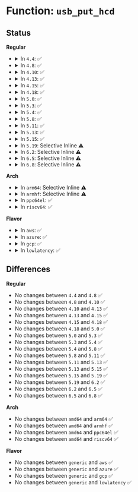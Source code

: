 # Function: <code>usb_put_hcd</code>

## Status
<b>Regular</b>
<ul>
<li>
<details>
<summary>In <code>4.4</code>: ✅</summary>

```c
void usb_put_hcd(struct usb_hcd *hcd);
```

**Collision:** Unique Global

**Inline:** No

**Transformation:** False

**Instances:**

```
In drivers/usb/core/hcd.c (ffffffff8160cb70)
Location: drivers/usb/core/hcd.c:2627
Inline: False
Direct callers:
  - drivers/usb/core/usb.c:usb_release_dev
  - drivers/usb/core/usb.c:usb_alloc_dev
  - drivers/usb/core/hcd-pci.c:usb_hcd_pci_probe
  - drivers/usb/core/hcd-pci.c:usb_hcd_pci_remove
  - drivers/usb/dwc2/hcd.c:dwc2_hcd_init
  - drivers/usb/dwc2/hcd.c:dwc2_hcd_remove
  - drivers/usb/host/ehci-platform.c:ehci_platform_remove
  - drivers/usb/host/ehci-platform.c:ehci_platform_probe
  - drivers/usb/host/ohci-platform.c:ohci_platform_remove
  - drivers/usb/host/ohci-platform.c:ohci_platform_probe
  - drivers/usb/host/xhci-pci.c:xhci_pci_remove
  - drivers/usb/host/xhci-pci.c:xhci_pci_probe
```
**Symbols:**

```
ffffffff8160cb70-ffffffff8160cb9b: usb_put_hcd (STB_GLOBAL)
```
</details>
</li>
<li>
<details>
<summary>In <code>4.8</code>: ✅</summary>

```c
void usb_put_hcd(struct usb_hcd *hcd);
```

**Collision:** Unique Global

**Inline:** No

**Transformation:** False

**Instances:**

```
In drivers/usb/core/hcd.c (ffffffff8166c6f0)
Location: drivers/usb/core/hcd.c:2631
Inline: False
Direct callers:
  - drivers/usb/core/usb.c:usb_alloc_dev
  - drivers/usb/core/usb.c:usb_release_dev
  - drivers/usb/core/hcd-pci.c:usb_hcd_pci_remove
  - drivers/usb/core/hcd-pci.c:usb_hcd_pci_probe
  - drivers/usb/dwc2/hcd.c:dwc2_hcd_remove
  - drivers/usb/dwc2/hcd.c:dwc2_hcd_init
  - drivers/usb/host/ehci-platform.c:ehci_platform_remove
  - drivers/usb/host/ehci-platform.c:ehci_platform_probe
  - drivers/usb/host/ohci-platform.c:ohci_platform_remove
  - drivers/usb/host/ohci-platform.c:ohci_platform_probe
  - drivers/usb/host/xhci-pci.c:xhci_pci_remove
  - drivers/usb/host/xhci-pci.c:xhci_pci_probe
```
**Symbols:**

```
ffffffff8166c6f0-ffffffff8166c71b: usb_put_hcd (STB_GLOBAL)
```
</details>
</li>
<li>
<details>
<summary>In <code>4.10</code>: ✅</summary>

```c
void usb_put_hcd(struct usb_hcd *hcd);
```

**Collision:** Unique Global

**Inline:** No

**Transformation:** False

**Instances:**

```
In drivers/usb/core/hcd.c (ffffffff8169a3f0)
Location: drivers/usb/core/hcd.c:2630
Inline: False
Direct callers:
  - drivers/usb/core/usb.c:usb_alloc_dev
  - drivers/usb/core/usb.c:usb_release_dev
  - drivers/usb/core/hcd-pci.c:usb_hcd_pci_remove
  - drivers/usb/core/hcd-pci.c:usb_hcd_pci_probe
  - drivers/usb/dwc2/hcd.c:dwc2_hcd_remove
  - drivers/usb/dwc2/hcd.c:dwc2_hcd_init
  - drivers/usb/host/ehci-platform.c:ehci_platform_remove
  - drivers/usb/host/ehci-platform.c:ehci_platform_probe
  - drivers/usb/host/ohci-platform.c:ohci_platform_remove
  - drivers/usb/host/ohci-platform.c:ohci_platform_probe
  - drivers/usb/host/xhci-pci.c:xhci_pci_remove
  - drivers/usb/host/xhci-pci.c:xhci_pci_probe
```
**Symbols:**

```
ffffffff8169a3f0-ffffffff8169a41b: usb_put_hcd (STB_GLOBAL)
```
</details>
</li>
<li>
<details>
<summary>In <code>4.13</code>: ✅</summary>

```c
void usb_put_hcd(struct usb_hcd *hcd);
```

**Collision:** Unique Global

**Inline:** No

**Transformation:** False

**Instances:**

```
In drivers/usb/core/hcd.c (ffffffff816af3c0)
Location: drivers/usb/core/hcd.c:2656
Inline: False
Direct callers:
  - drivers/usb/core/usb.c:usb_alloc_dev
  - drivers/usb/core/usb.c:usb_release_dev
  - drivers/usb/core/hcd-pci.c:usb_hcd_pci_remove
  - drivers/usb/core/hcd-pci.c:usb_hcd_pci_probe
  - drivers/usb/dwc2/hcd.c:dwc2_hcd_remove
  - drivers/usb/dwc2/hcd.c:dwc2_hcd_init
  - drivers/usb/host/ehci-platform.c:ehci_platform_remove
  - drivers/usb/host/ehci-platform.c:ehci_platform_probe
  - drivers/usb/host/ohci-platform.c:ohci_platform_remove
  - drivers/usb/host/ohci-platform.c:ohci_platform_probe
  - drivers/usb/host/xhci-pci.c:xhci_pci_remove
  - drivers/usb/host/xhci-pci.c:xhci_pci_probe
```
**Symbols:**

```
ffffffff816af3c0-ffffffff816af43c: usb_put_hcd (STB_GLOBAL)
```
</details>
</li>
<li>
<details>
<summary>In <code>4.15</code>: ✅</summary>

```c
void usb_put_hcd(struct usb_hcd *hcd);
```

**Collision:** Unique Global

**Inline:** No

**Transformation:** False

**Instances:**

```
In drivers/usb/core/hcd.c (ffffffff8171ac40)
Location: drivers/usb/core/hcd.c:2643
Inline: False
Direct callers:
  - drivers/usb/core/usb.c:usb_alloc_dev
  - drivers/usb/core/usb.c:usb_release_dev
  - drivers/usb/core/hcd-pci.c:usb_hcd_pci_remove
  - drivers/usb/core/hcd-pci.c:usb_hcd_pci_probe
  - drivers/usb/dwc2/hcd.c:dwc2_hcd_remove
  - drivers/usb/dwc2/hcd.c:dwc2_hcd_init
  - drivers/usb/host/ehci-platform.c:ehci_platform_remove
  - drivers/usb/host/ehci-platform.c:ehci_platform_probe
  - drivers/usb/host/ohci-platform.c:ohci_platform_remove
  - drivers/usb/host/ohci-platform.c:ohci_platform_probe
  - drivers/usb/host/xhci-pci.c:xhci_pci_remove
  - drivers/usb/host/xhci-pci.c:xhci_pci_probe
```
**Symbols:**

```
ffffffff8171ac40-ffffffff8171ac70: usb_put_hcd (STB_GLOBAL)
```
</details>
</li>
<li>
<details>
<summary>In <code>4.18</code>: ✅</summary>

```c
void usb_put_hcd(struct usb_hcd *hcd);
```

**Collision:** Unique Global

**Inline:** No

**Transformation:** False

**Instances:**

```
In drivers/usb/core/hcd.c (ffffffff81759980)
Location: drivers/usb/core/hcd.c:2659
Inline: False
Direct callers:
  - drivers/usb/core/usb.c:usb_alloc_dev
  - drivers/usb/core/usb.c:usb_release_dev
  - drivers/usb/core/hcd-pci.c:usb_hcd_pci_remove
  - drivers/usb/core/hcd-pci.c:usb_hcd_pci_probe
  - drivers/usb/dwc2/hcd.c:dwc2_hcd_remove
  - drivers/usb/dwc2/hcd.c:dwc2_hcd_init
  - drivers/usb/host/ehci-platform.c:ehci_platform_remove
  - drivers/usb/host/ehci-platform.c:ehci_platform_probe
  - drivers/usb/host/ohci-platform.c:ohci_platform_remove
  - drivers/usb/host/ohci-platform.c:ohci_platform_probe
  - drivers/usb/host/xhci-pci.c:xhci_pci_remove
  - drivers/usb/host/xhci-pci.c:xhci_pci_probe
```
**Symbols:**

```
ffffffff81759980-ffffffff817599b1: usb_put_hcd (STB_GLOBAL)
```
</details>
</li>
<li>
<details>
<summary>In <code>5.0</code>: ✅</summary>

```c
void usb_put_hcd(struct usb_hcd *hcd);
```

**Collision:** Unique Global

**Inline:** No

**Transformation:** False

**Instances:**

```
In drivers/usb/core/hcd.c (ffffffff8177def0)
Location: drivers/usb/core/hcd.c:2643
Inline: False
Direct callers:
  - drivers/usb/core/usb.c:usb_alloc_dev
  - drivers/usb/core/usb.c:usb_release_dev
  - drivers/usb/core/hcd-pci.c:usb_hcd_pci_remove
  - drivers/usb/core/hcd-pci.c:usb_hcd_pci_probe
  - drivers/usb/dwc2/hcd.c:dwc2_hcd_remove
  - drivers/usb/dwc2/hcd.c:dwc2_hcd_init
  - drivers/usb/host/ehci-platform.c:ehci_platform_remove
  - drivers/usb/host/ehci-platform.c:ehci_platform_probe
  - drivers/usb/host/ehci-platform.c:ehci_platform_probe
  - drivers/usb/host/ohci-platform.c:ohci_platform_remove
  - drivers/usb/host/ohci-platform.c:ohci_platform_probe
  - drivers/usb/host/xhci-pci.c:xhci_pci_remove
  - drivers/usb/host/xhci-pci.c:xhci_pci_probe
```
**Symbols:**

```
ffffffff8177def0-ffffffff8177df21: usb_put_hcd (STB_GLOBAL)
```
</details>
</li>
<li>
<details>
<summary>In <code>5.3</code>: ✅</summary>

```c
void usb_put_hcd(struct usb_hcd *hcd);
```

**Collision:** Unique Global

**Inline:** No

**Transformation:** False

**Instances:**

```
In drivers/usb/core/hcd.c (ffffffff817bc430)
Location: drivers/usb/core/hcd.c:2554
Inline: False
Direct callers:
  - drivers/usb/core/usb.c:usb_alloc_dev
  - drivers/usb/core/usb.c:usb_release_dev
  - drivers/usb/core/hcd-pci.c:usb_hcd_pci_remove
  - drivers/usb/core/hcd-pci.c:usb_hcd_pci_probe
  - drivers/usb/dwc2/hcd.c:dwc2_hcd_remove
  - drivers/usb/dwc2/hcd.c:dwc2_hcd_init
  - drivers/usb/host/ehci-platform.c:ehci_platform_remove
  - drivers/usb/host/ehci-platform.c:ehci_platform_probe
  - drivers/usb/host/ohci-platform.c:ohci_platform_remove
  - drivers/usb/host/ohci-platform.c:ohci_platform_probe
  - drivers/usb/host/xhci-pci.c:xhci_pci_remove
  - drivers/usb/host/xhci-pci.c:xhci_pci_probe
```
**Symbols:**

```
ffffffff817bc430-ffffffff817bc45f: usb_put_hcd (STB_GLOBAL)
```
</details>
</li>
<li>
<details>
<summary>In <code>5.4</code>: ✅</summary>

```c
void usb_put_hcd(struct usb_hcd *hcd);
```

**Collision:** Unique Global

**Inline:** No

**Transformation:** False

**Instances:**

```
In drivers/usb/core/hcd.c (ffffffff817ecc50)
Location: drivers/usb/core/hcd.c:2553
Inline: False
Direct callers:
  - drivers/usb/core/usb.c:usb_alloc_dev
  - drivers/usb/core/usb.c:usb_release_dev
  - drivers/usb/core/hcd-pci.c:usb_hcd_pci_remove
  - drivers/usb/core/hcd-pci.c:usb_hcd_pci_probe
  - drivers/usb/dwc2/hcd.c:dwc2_hcd_remove
  - drivers/usb/dwc2/hcd.c:dwc2_hcd_init
  - drivers/usb/host/ehci-platform.c:ehci_platform_remove
  - drivers/usb/host/ehci-platform.c:ehci_platform_probe
  - drivers/usb/host/ehci-platform.c:ehci_platform_probe
  - drivers/usb/host/ohci-platform.c:ohci_platform_remove
  - drivers/usb/host/ohci-platform.c:ohci_platform_probe
  - drivers/usb/host/xhci-pci.c:xhci_pci_remove
  - drivers/usb/host/xhci-pci.c:xhci_pci_probe
```
**Symbols:**

```
ffffffff817ecc50-ffffffff817ecc7f: usb_put_hcd (STB_GLOBAL)
```
</details>
</li>
<li>
<details>
<summary>In <code>5.8</code>: ✅</summary>

```c
void usb_put_hcd(struct usb_hcd *hcd);
```

**Collision:** Unique Global

**Inline:** No

**Transformation:** False

**Instances:**

```
In drivers/usb/core/hcd.c (ffffffff818bc010)
Location: drivers/usb/core/hcd.c:2550
Inline: False
Direct callers:
  - drivers/usb/core/usb.c:usb_alloc_dev
  - drivers/usb/core/usb.c:usb_release_dev
  - drivers/usb/core/hcd-pci.c:usb_hcd_pci_remove
  - drivers/usb/core/hcd-pci.c:usb_hcd_pci_probe
  - drivers/usb/dwc2/hcd.c:dwc2_hcd_remove
  - drivers/usb/dwc2/hcd.c:dwc2_hcd_init
  - drivers/usb/host/ehci-platform.c:ehci_platform_remove
  - drivers/usb/host/ehci-platform.c:ehci_platform_probe
  - drivers/usb/host/ehci-platform.c:ehci_platform_probe
  - drivers/usb/host/ohci-platform.c:ohci_platform_remove
  - drivers/usb/host/ohci-platform.c:ohci_platform_probe
```
**Symbols:**

```
ffffffff818bc010-ffffffff818bc057: usb_put_hcd (STB_GLOBAL)
```
</details>
</li>
<li>
<details>
<summary>In <code>5.11</code>: ✅</summary>

```c
void usb_put_hcd(struct usb_hcd *hcd);
```

**Collision:** Unique Global

**Inline:** No

**Transformation:** False

**Instances:**

```
In drivers/usb/core/hcd.c (ffffffff818c8dd0)
Location: drivers/usb/core/hcd.c:2562
Inline: False
Direct callers:
  - drivers/usb/core/usb.c:usb_alloc_dev
  - drivers/usb/core/usb.c:usb_release_dev
  - drivers/usb/core/hcd-pci.c:usb_hcd_pci_remove
  - drivers/usb/core/hcd-pci.c:usb_hcd_pci_remove
  - drivers/usb/core/hcd-pci.c:usb_hcd_pci_probe
  - drivers/usb/dwc2/hcd.c:dwc2_hcd_remove
  - drivers/usb/dwc2/hcd.c:dwc2_hcd_init
  - drivers/usb/host/ehci-platform.c:ehci_platform_remove
  - drivers/usb/host/ehci-platform.c:ehci_platform_probe
  - drivers/usb/host/ehci-platform.c:ehci_platform_probe
  - drivers/usb/host/ohci-platform.c:ohci_platform_remove
  - drivers/usb/host/ohci-platform.c:ohci_platform_probe
```
**Symbols:**

```
ffffffff818c8dd0-ffffffff818c8e17: usb_put_hcd (STB_GLOBAL)
```
</details>
</li>
<li>
<details>
<summary>In <code>5.13</code>: ✅</summary>

```c
void usb_put_hcd(struct usb_hcd *hcd);
```

**Collision:** Unique Global

**Inline:** No

**Transformation:** False

**Instances:**

```
In drivers/usb/core/hcd.c (ffffffff818ac380)
Location: drivers/usb/core/hcd.c:2562
Inline: False
Direct callers:
  - drivers/usb/core/usb.c:usb_alloc_dev
  - drivers/usb/core/usb.c:usb_release_dev
  - drivers/usb/core/hcd-pci.c:usb_hcd_pci_remove
  - drivers/usb/core/hcd-pci.c:usb_hcd_pci_remove
  - drivers/usb/core/hcd-pci.c:usb_hcd_pci_probe
  - drivers/usb/dwc2/hcd.c:dwc2_hcd_remove
  - drivers/usb/dwc2/hcd.c:dwc2_hcd_init
  - drivers/usb/host/ehci-platform.c:ehci_platform_remove
  - drivers/usb/host/ehci-platform.c:ehci_platform_probe
  - drivers/usb/host/ehci-platform.c:ehci_platform_probe
  - drivers/usb/host/ohci-platform.c:ohci_platform_remove
  - drivers/usb/host/ohci-platform.c:ohci_platform_probe
```
**Symbols:**

```
ffffffff818ac380-ffffffff818ac3c7: usb_put_hcd (STB_GLOBAL)
```
</details>
</li>
<li>
<details>
<summary>In <code>5.15</code>: ✅</summary>

```c
void usb_put_hcd(struct usb_hcd *hcd);
```

**Collision:** Unique Global

**Inline:** No

**Transformation:** False

**Instances:**

```
In drivers/usb/core/hcd.c (ffffffff819413d0)
Location: drivers/usb/core/hcd.c:2713
Inline: False
Direct callers:
  - drivers/usb/core/usb.c:usb_alloc_dev
  - drivers/usb/core/usb.c:usb_release_dev
  - drivers/usb/core/hcd-pci.c:usb_hcd_pci_remove
  - drivers/usb/core/hcd-pci.c:usb_hcd_pci_remove
  - drivers/usb/core/hcd-pci.c:usb_hcd_pci_probe
  - drivers/usb/dwc2/hcd.c:dwc2_hcd_remove
  - drivers/usb/dwc2/hcd.c:dwc2_hcd_init
  - drivers/usb/host/ehci-platform.c:ehci_platform_remove
  - drivers/usb/host/ehci-platform.c:ehci_platform_probe
  - drivers/usb/host/ehci-platform.c:ehci_platform_probe
  - drivers/usb/host/ohci-platform.c:ohci_platform_remove
  - drivers/usb/host/ohci-platform.c:ohci_platform_probe
```
**Symbols:**

```
ffffffff819413d0-ffffffff81941417: usb_put_hcd (STB_GLOBAL)
```
</details>
</li>
<li>
<details>
<summary>In <code>5.19</code>: Selective Inline ⚠️</summary>

```c
void usb_put_hcd(struct usb_hcd *hcd);
```

**Collision:** Unique Global

**Inline:** Selective

**Transformation:** False

**Instances:**

```
In drivers/usb/core/hcd.c (ffffffff81a99b70)
Location: drivers/usb/core/hcd.c:2716
Inline: True
Direct callers:
  - drivers/usb/core/usb.c:usb_alloc_dev
  - drivers/usb/core/usb.c:usb_release_dev
  - drivers/usb/core/hcd-pci.c:usb_hcd_pci_remove
  - drivers/usb/core/hcd-pci.c:usb_hcd_pci_probe
  - drivers/usb/dwc2/hcd.c:dwc2_hcd_remove
  - drivers/usb/dwc2/hcd.c:dwc2_hcd_init
  - drivers/usb/host/ehci-platform.c:ehci_platform_remove
  - drivers/usb/host/ehci-platform.c:ehci_platform_probe
  - drivers/usb/host/ehci-platform.c:ehci_platform_probe
  - drivers/usb/host/ohci-platform.c:ohci_platform_remove
  - drivers/usb/host/ohci-platform.c:ohci_platform_probe
```
**Symbols:**

```
ffffffff81a99b70-ffffffff81a99be7: usb_put_hcd (STB_GLOBAL)
```
</details>
</li>
<li>
<details>
<summary>In <code>6.2</code>: Selective Inline ⚠️</summary>

```c
void usb_put_hcd(struct usb_hcd *hcd);
```

**Collision:** Unique Global

**Inline:** Selective

**Transformation:** False

**Instances:**

```
In drivers/usb/core/hcd.c (ffffffff81c1dd10)
Location: drivers/usb/core/hcd.c:2710
Inline: True
Direct callers:
  - drivers/usb/core/usb.c:usb_alloc_dev
  - drivers/usb/core/usb.c:usb_release_dev
  - drivers/usb/core/hcd-pci.c:usb_hcd_pci_remove
  - drivers/usb/core/hcd-pci.c:usb_hcd_pci_probe
  - drivers/usb/dwc2/hcd.c:dwc2_hcd_remove
  - drivers/usb/dwc2/hcd.c:dwc2_hcd_init
  - drivers/usb/host/ehci-platform.c:ehci_platform_remove
  - drivers/usb/host/ehci-platform.c:ehci_platform_probe
  - drivers/usb/host/ohci-platform.c:ohci_platform_remove
  - drivers/usb/host/ohci-platform.c:ohci_platform_probe
```
**Symbols:**

```
ffffffff81c1dd10-ffffffff81c1dd87: usb_put_hcd (STB_GLOBAL)
```
</details>
</li>
<li>
<details>
<summary>In <code>6.5</code>: Selective Inline ⚠️</summary>

```c
void usb_put_hcd(struct usb_hcd *hcd);
```

**Collision:** Unique Global

**Inline:** Selective

**Transformation:** False

**Instances:**

```
In drivers/usb/core/hcd.c (ffffffff81c84c10)
Location: drivers/usb/core/hcd.c:2714
Inline: True
Direct callers:
  - drivers/usb/core/usb.c:usb_alloc_dev
  - drivers/usb/core/usb.c:usb_release_dev
  - drivers/usb/core/hcd-pci.c:usb_hcd_pci_remove
  - drivers/usb/core/hcd-pci.c:usb_hcd_pci_probe
  - drivers/usb/dwc2/hcd.c:dwc2_hcd_remove
  - drivers/usb/dwc2/hcd.c:dwc2_hcd_init
  - drivers/usb/host/ehci-platform.c:ehci_platform_remove
  - drivers/usb/host/ehci-platform.c:ehci_platform_probe
  - drivers/usb/host/ohci-platform.c:ohci_platform_remove
  - drivers/usb/host/ohci-platform.c:ohci_platform_probe
```
**Symbols:**

```
ffffffff81c84c10-ffffffff81c84c87: usb_put_hcd (STB_GLOBAL)
```
</details>
</li>
<li>
<details>
<summary>In <code>6.8</code>: Selective Inline ⚠️</summary>

```c
void usb_put_hcd(struct usb_hcd *hcd);
```

**Collision:** Unique Global

**Inline:** Selective

**Transformation:** False

**Instances:**

```
In drivers/usb/core/hcd.c (ffffffff81d39610)
Location: drivers/usb/core/hcd.c:2689
Inline: True
Direct callers:
  - drivers/usb/core/usb.c:usb_alloc_dev
  - drivers/usb/core/usb.c:usb_release_dev
  - drivers/usb/core/hcd-pci.c:usb_hcd_pci_remove
  - drivers/usb/core/hcd-pci.c:usb_hcd_pci_probe
  - drivers/usb/dwc2/hcd.c:dwc2_hcd_remove
  - drivers/usb/dwc2/hcd.c:dwc2_hcd_init
  - drivers/usb/host/ehci-platform.c:ehci_platform_remove
  - drivers/usb/host/ehci-platform.c:ehci_platform_probe
  - drivers/usb/host/ohci-platform.c:ohci_platform_remove
  - drivers/usb/host/ohci-platform.c:ohci_platform_probe
```
**Symbols:**

```
ffffffff81d39610-ffffffff81d39687: usb_put_hcd (STB_GLOBAL)
```
</details>
</li>
</ul>
<b>Arch</b>
<ul>
<li>
<details>
<summary>In <code>arm64</code>: Selective Inline ⚠️</summary>

```c
void usb_put_hcd(struct usb_hcd *hcd);
```

**Collision:** Unique Global

**Inline:** Selective

**Transformation:** False

**Instances:**

```
In drivers/usb/core/hcd.c (ffff800010a1bad0)
Location: drivers/usb/core/hcd.c:2553
Inline: True
Direct callers:
  - drivers/usb/core/usb.c:usb_alloc_dev
  - drivers/usb/core/usb.c:usb_release_dev
  - drivers/usb/core/hcd-pci.c:usb_hcd_pci_remove
  - drivers/usb/core/hcd-pci.c:usb_hcd_pci_probe
  - drivers/usb/dwc2/hcd.c:dwc2_hcd_remove
  - drivers/usb/dwc2/hcd.c:dwc2_hcd_init
  - drivers/usb/host/ehci-orion.c:ehci_orion_drv_remove
  - drivers/usb/host/ehci-orion.c:ehci_orion_drv_probe
  - drivers/usb/host/xhci-pci.c:xhci_pci_remove
  - drivers/usb/host/xhci-pci.c:xhci_pci_probe
```
**Symbols:**

```
ffff800010a1bad0-ffff800010a1bb58: usb_put_hcd (STB_GLOBAL)
```
</details>
</li>
<li>
<details>
<summary>In <code>armhf</code>: Selective Inline ⚠️</summary>

```c
void usb_put_hcd(struct usb_hcd *hcd);
```

**Collision:** Unique Global

**Inline:** Selective

**Transformation:** False

**Instances:**

```
In drivers/usb/core/hcd.c (c0af3a80)
Location: drivers/usb/core/hcd.c:2553
Inline: True
Direct callers:
  - drivers/usb/core/usb.c:usb_alloc_dev
  - drivers/usb/core/usb.c:usb_release_dev
  - drivers/usb/core/hcd-pci.c:usb_hcd_pci_remove
  - drivers/usb/core/hcd-pci.c:usb_hcd_pci_probe
  - drivers/usb/dwc2/hcd.c:dwc2_hcd_remove
  - drivers/usb/dwc2/hcd.c:dwc2_hcd_init
  - drivers/usb/host/ehci-orion.c:ehci_orion_drv_remove
  - drivers/usb/host/ehci-orion.c:ehci_orion_drv_probe
  - drivers/usb/host/ehci-exynos.c:exynos_ehci_remove
  - drivers/usb/host/ehci-exynos.c:exynos_ehci_probe
  - drivers/usb/host/ohci-hcd.c:ohci_hcd_tmio_drv_remove
  - drivers/usb/host/ohci-hcd.c:ohci_hcd_tmio_drv_probe
  - drivers/usb/host/ohci-hcd.c:ohci_hcd_sm501_drv_remove
  - drivers/usb/host/ohci-hcd.c:ohci_hcd_sm501_drv_probe
  - drivers/usb/host/ohci-exynos.c:exynos_ohci_remove
  - drivers/usb/host/ohci-exynos.c:exynos_ohci_probe
  - drivers/usb/host/uhci-hcd.c:uhci_hcd_platform_remove
  - drivers/usb/host/uhci-hcd.c:uhci_hcd_platform_probe
  - drivers/usb/host/uhci-hcd.c:uhci_hcd_platform_probe
  - drivers/usb/host/xhci-pci.c:xhci_pci_remove
  - drivers/usb/host/xhci-pci.c:xhci_pci_probe
  - drivers/usb/musb/musb_host.c:musb_host_free
```
**Symbols:**

```
c0af3a80-c0af3afc: usb_put_hcd (STB_GLOBAL)
```
</details>
</li>
<li>
<details>
<summary>In <code>ppc64el</code>: ✅</summary>

```c
void usb_put_hcd(struct usb_hcd *hcd);
```

**Collision:** Unique Global

**Inline:** No

**Transformation:** False

**Instances:**

```
In drivers/usb/core/hcd.c (c000000000ad5120)
Location: drivers/usb/core/hcd.c:2553
Inline: False
Direct callers:
  - drivers/usb/core/usb.c:usb_alloc_dev
  - drivers/usb/core/usb.c:usb_release_dev
  - drivers/usb/core/hcd-pci.c:usb_hcd_pci_remove
  - drivers/usb/core/hcd-pci.c:usb_hcd_pci_probe
  - drivers/usb/dwc2/hcd.c:dwc2_hcd_remove
  - drivers/usb/dwc2/hcd.c:dwc2_hcd_init
  - drivers/usb/host/ehci-hcd.c:ehci_hcd_ppc_of_remove
  - drivers/usb/host/ehci-hcd.c:ehci_hcd_ppc_of_probe
  - drivers/usb/host/xhci-pci.c:xhci_pci_remove
  - drivers/usb/host/xhci-pci.c:xhci_pci_probe
```
**Symbols:**

```
c000000000ad5120-c000000000ad520c: usb_put_hcd (STB_GLOBAL)
```
</details>
</li>
<li>
<details>
<summary>In <code>riscv64</code>: ✅</summary>

```c
void usb_put_hcd(struct usb_hcd *hcd);
```

**Collision:** Unique Global

**Inline:** No

**Transformation:** False

**Instances:**

```
In drivers/usb/core/hcd.c (ffffffe00063fd74)
Location: drivers/usb/core/hcd.c:2553
Inline: False
Direct callers:
  - drivers/usb/core/usb.c:usb_alloc_dev
  - drivers/usb/core/usb.c:usb_release_dev
  - drivers/usb/core/hcd-pci.c:usb_hcd_pci_remove
  - drivers/usb/core/hcd-pci.c:usb_hcd_pci_probe
  - drivers/usb/dwc2/hcd.c:dwc2_hcd_remove
  - drivers/usb/dwc2/hcd.c:dwc2_hcd_init
  - drivers/usb/host/xhci-pci.c:xhci_pci_remove
  - drivers/usb/host/xhci-pci.c:xhci_pci_probe
```
**Symbols:**

```
ffffffe00063fd74-ffffffe00063fe04: usb_put_hcd (STB_GLOBAL)
```
</details>
</li>
</ul>
<b>Flavor</b>
<ul>
<li>
<details>
<summary>In <code>aws</code>: ✅</summary>

```c
void usb_put_hcd(struct usb_hcd *hcd);
```

**Collision:** Unique Global

**Inline:** No

**Transformation:** False

**Instances:**

```
In drivers/usb/core/hcd.c (ffffffff817a5030)
Location: drivers/usb/core/hcd.c:2553
Inline: False
Direct callers:
  - drivers/usb/core/usb.c:usb_alloc_dev
  - drivers/usb/core/usb.c:usb_release_dev
  - drivers/usb/core/hcd-pci.c:usb_hcd_pci_remove
  - drivers/usb/core/hcd-pci.c:usb_hcd_pci_probe
  - drivers/usb/dwc2/hcd.c:dwc2_hcd_remove
  - drivers/usb/dwc2/hcd.c:dwc2_hcd_init
  - drivers/usb/host/ehci-platform.c:ehci_platform_remove
  - drivers/usb/host/ehci-platform.c:ehci_platform_probe
  - drivers/usb/host/ehci-platform.c:ehci_platform_probe
  - drivers/usb/host/ohci-platform.c:ohci_platform_remove
  - drivers/usb/host/ohci-platform.c:ohci_platform_probe
  - drivers/usb/host/xhci-pci.c:xhci_pci_remove
  - drivers/usb/host/xhci-pci.c:xhci_pci_probe
```
**Symbols:**

```
ffffffff817a5030-ffffffff817a505f: usb_put_hcd (STB_GLOBAL)
```
</details>
</li>
<li>
<details>
<summary>In <code>azure</code>: ✅</summary>

```c
void usb_put_hcd(struct usb_hcd *hcd);
```

**Collision:** Unique Global

**Inline:** No

**Transformation:** False

**Instances:**

```
In drivers/usb/core/hcd.c (ffffffff81796b40)
Location: drivers/usb/core/hcd.c:2553
Inline: False
Direct callers:
  - drivers/usb/core/usb.c:usb_alloc_dev
  - drivers/usb/core/usb.c:usb_release_dev
  - drivers/usb/core/hcd-pci.c:usb_hcd_pci_remove
  - drivers/usb/core/hcd-pci.c:usb_hcd_pci_probe
  - drivers/usb/host/xhci-pci.c:xhci_pci_remove
  - drivers/usb/host/xhci-pci.c:xhci_pci_probe
```
**Symbols:**

```
ffffffff81796b40-ffffffff81796b6f: usb_put_hcd (STB_GLOBAL)
```
</details>
</li>
<li>
<details>
<summary>In <code>gcp</code>: ✅</summary>

```c
void usb_put_hcd(struct usb_hcd *hcd);
```

**Collision:** Unique Global

**Inline:** No

**Transformation:** False

**Instances:**

```
In drivers/usb/core/hcd.c (ffffffff817e1ad0)
Location: drivers/usb/core/hcd.c:2553
Inline: False
Direct callers:
  - drivers/usb/core/usb.c:usb_alloc_dev
  - drivers/usb/core/usb.c:usb_release_dev
  - drivers/usb/core/hcd-pci.c:usb_hcd_pci_remove
  - drivers/usb/core/hcd-pci.c:usb_hcd_pci_probe
  - drivers/usb/dwc2/hcd.c:dwc2_hcd_remove
  - drivers/usb/dwc2/hcd.c:dwc2_hcd_init
  - drivers/usb/host/ehci-platform.c:ehci_platform_remove
  - drivers/usb/host/ehci-platform.c:ehci_platform_probe
  - drivers/usb/host/ehci-platform.c:ehci_platform_probe
  - drivers/usb/host/ohci-platform.c:ohci_platform_remove
  - drivers/usb/host/ohci-platform.c:ohci_platform_probe
  - drivers/usb/host/xhci-pci.c:xhci_pci_remove
  - drivers/usb/host/xhci-pci.c:xhci_pci_probe
```
**Symbols:**

```
ffffffff817e1ad0-ffffffff817e1aff: usb_put_hcd (STB_GLOBAL)
```
</details>
</li>
<li>
<details>
<summary>In <code>lowlatency</code>: ✅</summary>

```c
void usb_put_hcd(struct usb_hcd *hcd);
```

**Collision:** Unique Global

**Inline:** No

**Transformation:** False

**Instances:**

```
In drivers/usb/core/hcd.c (ffffffff817fbec0)
Location: drivers/usb/core/hcd.c:2553
Inline: False
Direct callers:
  - drivers/usb/core/usb.c:usb_alloc_dev
  - drivers/usb/core/usb.c:usb_release_dev
  - drivers/usb/core/hcd-pci.c:usb_hcd_pci_remove
  - drivers/usb/core/hcd-pci.c:usb_hcd_pci_probe
  - drivers/usb/dwc2/hcd.c:dwc2_hcd_remove
  - drivers/usb/dwc2/hcd.c:dwc2_hcd_init
  - drivers/usb/host/ehci-platform.c:ehci_platform_remove
  - drivers/usb/host/ehci-platform.c:ehci_platform_probe
  - drivers/usb/host/ehci-platform.c:ehci_platform_probe
  - drivers/usb/host/ohci-platform.c:ohci_platform_remove
  - drivers/usb/host/ohci-platform.c:ohci_platform_probe
  - drivers/usb/host/xhci-pci.c:xhci_pci_remove
  - drivers/usb/host/xhci-pci.c:xhci_pci_probe
```
**Symbols:**

```
ffffffff817fbec0-ffffffff817fbeef: usb_put_hcd (STB_GLOBAL)
```
</details>
</li>
</ul>

## Differences
<b>Regular</b>
<ul>
<li>
No changes between <code>4.4</code> and <code>4.8</code> ✅
</li>
<li>
No changes between <code>4.8</code> and <code>4.10</code> ✅
</li>
<li>
No changes between <code>4.10</code> and <code>4.13</code> ✅
</li>
<li>
No changes between <code>4.13</code> and <code>4.15</code> ✅
</li>
<li>
No changes between <code>4.15</code> and <code>4.18</code> ✅
</li>
<li>
No changes between <code>4.18</code> and <code>5.0</code> ✅
</li>
<li>
No changes between <code>5.0</code> and <code>5.3</code> ✅
</li>
<li>
No changes between <code>5.3</code> and <code>5.4</code> ✅
</li>
<li>
No changes between <code>5.4</code> and <code>5.8</code> ✅
</li>
<li>
No changes between <code>5.8</code> and <code>5.11</code> ✅
</li>
<li>
No changes between <code>5.11</code> and <code>5.13</code> ✅
</li>
<li>
No changes between <code>5.13</code> and <code>5.15</code> ✅
</li>
<li>
No changes between <code>5.15</code> and <code>5.19</code> ✅
</li>
<li>
No changes between <code>5.19</code> and <code>6.2</code> ✅
</li>
<li>
No changes between <code>6.2</code> and <code>6.5</code> ✅
</li>
<li>
No changes between <code>6.5</code> and <code>6.8</code> ✅
</li>
</ul>
<b>Arch</b>
<ul>
<li>
No changes between <code>amd64</code> and <code>arm64</code> ✅
</li>
<li>
No changes between <code>amd64</code> and <code>armhf</code> ✅
</li>
<li>
No changes between <code>amd64</code> and <code>ppc64el</code> ✅
</li>
<li>
No changes between <code>amd64</code> and <code>riscv64</code> ✅
</li>
</ul>
<b>Flavor</b>
<ul>
<li>
No changes between <code>generic</code> and <code>aws</code> ✅
</li>
<li>
No changes between <code>generic</code> and <code>azure</code> ✅
</li>
<li>
No changes between <code>generic</code> and <code>gcp</code> ✅
</li>
<li>
No changes between <code>generic</code> and <code>lowlatency</code> ✅
</li>
</ul>
